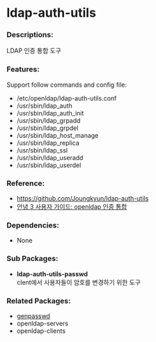 # ldap-auth-utils

### Descriptions:

LDAP 인증 통합 도구

### Features:
Support follow commands and config file:
* /etc/openldap/ldap-auth-utils.conf
* /usr/sbin/ldap_auth
* /usr/sbin/ldap_auth_init
* /usr/sbin/ldap_grpadd
* /usr/sbin/ldap_grpdel
* /usr/sbin/ldap_host_manage
* /usr/sbin/ldap_replica
* /usr/sbin/ldap_ssl
* /usr/sbin/ldap_useradd
* /usr/sbin/ldap_userdel

### Reference:
* https://github.com/Joungkyun/ldap-auth-utils
* [안녕 3 사용자 가이드: openldap 인증 통합](https://www.gitbook.com/book/joungkyun/annyung-3-user-guide/edit#/edit/master/chapter2-3-auth-intergrate-openldap.md)

### Dependencies:
* None

### Sub Packages:

* **ldap-auth-utils-passwd**  
  clent에서 사용자들이 암호를 변경하기 위한 도구

### Related Packages:

* [genpasswd](pkg-core-genpasswd.md)
* openldap-servers
* openldap-clients